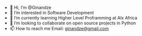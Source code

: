 - 👋 Hi, I’m @Ginandze
- 👀 I’m interested in Software Development
- 🌱 I’m currently learning Higher Level Proframming at Alx Africa
- 💞️ I’m looking to collaborate on open source projects in Python
- 📫 How to reach me Email: ginandze@gmail.com 

<!---
ReginaNdze/ReginaNdze is a ✨ special ✨ repository because its `README.md` (this file) appears on your GitHub profile.
You can click the Preview link to take a look at your changes.
--->
